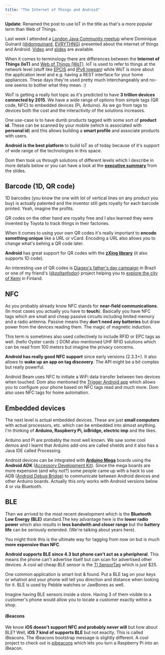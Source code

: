```yaml
---
title: "The Internet of Things and Android"
---
```


**Update**: Renamed the post to use IoT in the title as that's a more popular term than Web of Things.

Last week I attended a [London Java Community meetup](http://www.meetup.com/Londonjavacommunity/events/156067152/) where Dominique Guinard ([@domguinard](https://twitter.com/domguinard), [EVRYTHNG](https://evrythng.com/)) presented about the internet of things and Android. [Video](http://skillsmatter.com/podcast/os-mobile-server/if-spock-had-an-android-phone-android-and-the-web-of-things/hg-8635) and [slides](http://www.slideshare.net/EVRYTHNG/android-the-web-of-things-bluetooth-low-energy-bluetooth-40-ibeacons-barcodes-qrs-nfc-arduino) are available.

When it comes to terminology there are differences between the **Internet of Things (IoT)** and [Web of Things (WoT)](https://www.webofthings.org/). IoT is used to refer to things at the network level (stuff like [EPCIS](http://www.gs1.org/gsmp/kc/epcglobal/epcis) and [IPv6 lowpan](http://en.wikipedia.org/wiki/6LoWPAN)) while WoT is more about the application level and e.g. having a REST interface for your home appliances. These days they're used pretty much interchangeably and no-one seems to bother what they mean. :)

WoT is getting a really hot topic as it's predicted to have **3 trillion devices connected by 2015**. We have a wide range of options from simple tags (QR code, NFC) to embedded devices (Pi, Arduino). As we go from tags to devices both the cost and the interactivity of the solutions increases.

One use-case is to have dumb products tagged with some sort of **product id**. These can be scanned by your mobile (which is associated with **personal id**) and this allows building a **smart profile** and associate products with users.

**Android is the best platform** to build IoT as of today because of it's support of wide range of the technologies in this space.

Dom then took us through solutions of different levels which I describe in more details below or you can have a look at the **[executive summary](http://www.slideshare.net/EVRYTHNG/android-the-web-of-things-bluetooth-low-energy-bluetooth-40-ibeacons-barcodes-qrs-nfc-arduino/60)** from the slides.

## Barcode (1D, QR code)

1D barcodes (you know the one with lot of vertical lines on any product you buy) is actually patented and the inventor still gets royalty for each barcode printed. Yeah, imagine the profits.

QR codes on the other hand are royalty free and I also learned they were invented by Toyota to track things in their factories.

When it comes to using your own QR codes it's really important to **encode something unique** like a URL or vCard. Encoding a URL also allows you to change what's behing a QR code later.

**Android** has great support for QR codes with the **[zXing library](https://github.com/zxing/zxing)** (it also supports 1D code).

An interesting use of QR codes is [Diageo's father's day campaign](http://www.youtube.com/watch?v=T1Cp5tO8kGY) in Brazil or one of my friend's ([@zoltanfodor](https://twitter.com/zoltanfodor)) project helping you to [explore the city of Kemi](http://kemipaths.com/) in Finland.

## NFC

As you probably already know NFC stands for **near-field communications**. (In most cases you actually you have to **touch**). Basically you have NFC tags which are small and cheap passive circuits including limited memory and a radio antenna. Passive means they **don't need any batteries** but draw power from the devices reading them. The magic of magnetic induction.

This term is sometimes also used collectively to include RFID or EPC tags as well. (hello Oyster cards :) DOM also mentioned UHF RFID solutions which can be read from 100 meters but imagine the privacy concerns.

**Android has really good NFC support** since early versions (2.3.3+). It also allows to **wake up an app on tag discovery**. The API might be a bit complex but really powerful.

Android Beam uses NFC to initiate a WiFi data transfer between two devices when touched.
Dom also mentioned the [Trigger Android app](https://play.google.com/store/apps/details?id=com.jwsoft.nfcactionlauncher&hl=en_GB) which allows you to configure your phone based on NFC tags read and much more. Dom also uses NFC tags for home automation.

## Embedded devices

The next level is actual embedded devices. These are just **small computers** with actual processors, etc. which can be embedded into almost anything. I'm thinking of **Arduino, Raspberry Pi, ioBridge, electric imp** and the likes.

Arduino and Pi are probably the most well known. We saw some cool demos and I learnt that Arduino add-ons are called shields and it also has a Java IDE called Processing.

Android devices can be integrated with **[Arduino Mega](http://uk.mouser.com/new/arduino/arduinoandroid/)** boards using the **Android ADK** ([Accessory Development Kit](http://developer.android.com/tools/adk/index.html)). Since the mega boards are more expensive (and why not?) some people came up with a hack to use ADB ([Android Debug Bridge](http://developer.android.com/tools/help/adb.html)) to communicate between Android devices and other Arduino boards. Actually this only works with Android versions below 4 or via Bluetooth.

## BLE

Then we arrived to the most recent development which is the **Bluetooth Low Energy (BLE)** standard.The key advantage here is the **lower radio power** which also results in **less bandwith and closer range** but the **battery life** can be seriously extended. (We're talking about years here).

You might think this is the ultimate way for tagging from now on but is much **more expensive than NFC**.

**Android supports BLE since 4.3 but phone can't act as a pheripheral**. This means the phone can't advertise itself but can scan for advertised other devices. A cool ad cheap BLE sensor is the [TI SensorTag](http://www.ti.com/ww/en/wireless_connectivity/sensortag/index.shtml?DCMP=lprf-stdroid&HQS=lprf-stdroid-pr) which is just $25.

One common application is smart lost & found. Put a BLE tag on your keys or whatnot and your phone will tell you direction and distance when looking for it. BLE is used by Pebble watches or JawBones as well.

Imagine having BLE sensors inside a store. Having 3 of them visible to a customer's phone would allow you to locate a customer exactly within a shop.

#### iBeacons

We know **iOS doesn't support NFC and probably never will** but how about BLE? Well, **iOS 7 kind of supports BLE** but not exaclty. This is called iBeacons. The iBeacons bootstrap message is slightly different. A cool project to check out is [pibeacons](http://learn.adafruit.com/pibeacon-ibeacon-with-a-raspberry-pi/what-is-ibeacon) which lets you turn a Raspberry Pi into an iBeacon.
